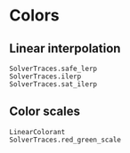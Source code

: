 # Colors

## Linear interpolation

```@docs
SolverTraces.safe_lerp
SolverTraces.ilerp
SolverTraces.sat_ilerp
```

## Color scales

```@docs
LinearColorant
SolverTraces.red_green_scale
```
